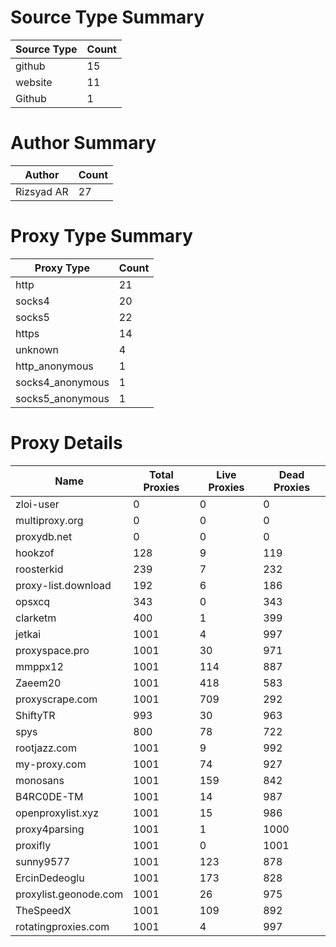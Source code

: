 # Source Type Summary

| Source Type | Count |
|-------------|-------|
| github | 15 |
| website | 11 |
| Github | 1 |


# Author Summary

| Author | Count |
|--------|-------|
| Rizsyad AR | 27 |


# Proxy Type Summary

| Proxy Type | Count |
|------------|-------|
| http | 21 |
| socks4 | 20 |
| socks5 | 22 |
| https | 14 |
| unknown | 4 |
| http_anonymous | 1 |
| socks4_anonymous | 1 |
| socks5_anonymous | 1 |


# Proxy Details

| Name | Total Proxies | Live Proxies | Dead Proxies |
|------|---------------|--------------|---------------|
| zloi-user | 0 | 0 | 0 |
| multiproxy.org | 0 | 0 | 0 |
| proxydb.net | 0 | 0 | 0 |
| hookzof | 128 | 9 | 119 |
| roosterkid | 239 | 7 | 232 |
| proxy-list.download | 192 | 6 | 186 |
| opsxcq | 343 | 0 | 343 |
| clarketm | 400 | 1 | 399 |
| jetkai | 1001 | 4 | 997 |
| proxyspace.pro | 1001 | 30 | 971 |
| mmppx12 | 1001 | 114 | 887 |
| Zaeem20 | 1001 | 418 | 583 |
| proxyscrape.com | 1001 | 709 | 292 |
| ShiftyTR | 993 | 30 | 963 |
| spys | 800 | 78 | 722 |
| rootjazz.com | 1001 | 9 | 992 |
| my-proxy.com | 1001 | 74 | 927 |
| monosans | 1001 | 159 | 842 |
| B4RC0DE-TM | 1001 | 14 | 987 |
| openproxylist.xyz | 1001 | 15 | 986 |
| proxy4parsing | 1001 | 1 | 1000 |
| proxifly | 1001 | 0 | 1001 |
| sunny9577 | 1001 | 123 | 878 |
| ErcinDedeoglu | 1001 | 173 | 828 |
| proxylist.geonode.com | 1001 | 26 | 975 |
| TheSpeedX | 1001 | 109 | 892 |
| rotatingproxies.com | 1001 | 4 | 997 |
